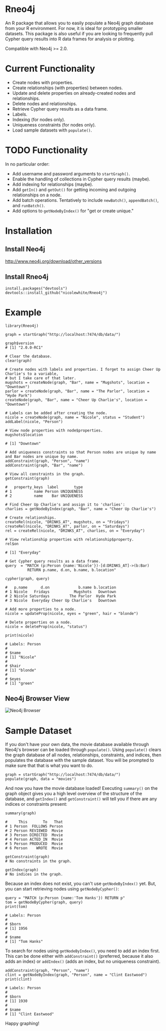 # Rneo4j

An R package that allows you to easily populate a Neo4j graph database from your R environment. For now, it is ideal for prototyping smaller datasets. This package is also useful if you are looking to frequently pull Cypher query results into R data frames for analysis or plotting.

Compatible with Neo4j >= 2.0.

# Current Functionality

* Create nodes with properties.
* Create relationships (with properties) between nodes.
* Update and delete properties on already-created nodes and relationships.
* Delete nodes and relationships.
* Retrieve Cypher query results as a data frame.
* Labels.
* Indexing (for nodes only).
* Uniqueness constraints (for nodes only).
* Load sample datasets with `populate()`.

# TODO Functionality

In no particular order:

* Add username and password arguments to `startGraph()`.
* Enable the handling of collections in Cypher query results (maybe).
* Add indexing for relationships (maybe).
* Add `getIn()` and `getOut()` for getting incoming and outgoing relationships on a node.
* Add batch operations. Tentatively to include `newBatch()`, `appendBatch()`, and `runBatch()`.
* Add options to `getNodeByIndex()` for "get or create unique."

# Installation

## Install Neo4j

http://www.neo4j.org/download/other_versions

## Install Rneo4j

```
install.packages("devtools")
devtools::install_github("nicolewhite/Rneo4j")
```

# Example
```
library(Rneo4j)

graph = startGraph("http://localhost:7474/db/data/")

graph$version
# [1] "2.0.0-RC1"

# Clear the database.
clear(graph)

# Create nodes with labels and properties. I forget to assign Cheer Up Charlie's to a variable,
# but I take care of that later.
mugshots = createNode(graph, "Bar", name = "Mugshots", location = "Downtown")
parlor = createNode(graph, "Bar", name = "The Parlor", location = "Hyde Park")
createNode(graph, "Bar", name = "Cheer Up Charlie's", location = "Downtown")

# Labels can be added after creating the node.
nicole = createNode(graph, name = "Nicole", status = "Student")
addLabel(nicole, "Person")

# View node properties with node$properties.
mugshots$location

# [1] "Downtown"

# Add uniqueness constraints so that Person nodes are unique by name and Bar nodes are unique by name.
addConstraint(graph, "Person", "name")
addConstraint(graph, "Bar", "name")

# View all constraints in the graph.
getConstraint(graph)

# 	property_keys  label       type
# 1          name Person UNIQUENESS
# 2          name    Bar UNIQUENESS

# Find Cheer Up Charlie's and assign it to 'charlies':
charlies = getNodeByIndex(graph, "Bar", name = "Cheer Up Charlie's")

# Create relationships.
createRel(nicole, "DRINKS_AT", mugshots, on = "Fridays")
createRel(nicole, "DRINKS_AT", parlor, on = "Saturdays")
rel = createRel(nicole, "DRINKS_AT", charlies, on = "Everyday")

# View relationship properties with relationship$property.
rel$on

# [1] "Everyday"

# Get Cypher query results as a data frame.
query  = "MATCH (p:Person {name:'Nicole'})-[d:DRINKS_AT]->(b:Bar)
		  RETURN p.name, d.on, b.name, b.location"

cypher(graph, query)

# 	p.name      d.on             b.name b.location
# 1 Nicole   Fridays           Mugshots   Downtown
# 2 Nicole Saturdays         The Parlor  Hyde Park
# 3 Nicole  Everyday Cheer Up Charlie's   Downtown

# Add more properties to a node.
nicole = updateProp(nicole, eyes = "green", hair = "blonde")

# Delete properties on a node.
nicole = deleteProp(nicole, "status")

print(nicole)

# Labels: Person
# 
# $name
# [1] "Nicole"
# 
# $hair
# [1] "blonde"
# 
# $eyes
# [1] "green"
```

## Neo4j Browser View

![Neo4j Browser](http://i.imgur.com/P49bwa4.png)

# Sample Dataset

If you don't have your own data, the movie database available through Neo4j's browser can be loaded through `populate()`. Using `populate()` clears the graph database of all nodes, relationships, constraints, and indices, then populates the database with the sample dataset. You will be prompted to make sure that that is what you want to do.

```
graph = startGraph("http://localhost:7474/db/data/")
populate(graph, data = "movies")
```

And now you have the movie database loaded! Executing `summary()` on the graph object gives you a high level overview of the structure of the database, and `getIndex()` and `getConstraint()` will tell you if there are any indices or constraints present:

```
summary(graph)

#     This       To   That
# 1 Person  FOLLOWS Person
# 2 Person REVIEWED  Movie
# 3 Person DIRECTED  Movie
# 4 Person ACTED_IN  Movie
# 5 Person PRODUCED  Movie
# 6 Person    WROTE  Movie

getConstraint(graph)
# No constraints in the graph.

getIndex(graph)
# No indices in the graph.
```

Because an index does not exist, you can't use `getNodeByIndex()` yet. But, you can start retrieving nodes using `getNodeByCypher()`:

```
query = "MATCH (p:Person {name:'Tom Hanks'}) RETURN p"
tom = getNodeByCypher(graph, query)
print(tom)

# Labels: Person
# 
# $born
# [1] 1956
# 
# $name
# [1] "Tom Hanks"
```

To search for nodes using `getNodeByIndex()`, you need to add an index first. This can be done either with `addConstraint()` (preferred, because it also adds an index) or `addIndex()` (adds an index, but no uniqueness constraint).

```
addConstraint(graph, "Person", "name")
clint = getNodeByIndex(graph, "Person", name = "Clint Eastwood")
print(clint)

# Labels: Person
# 
# $born
# [1] 1930
# 
# $name
# [1] "Clint Eastwood"
```

Happy graphing!